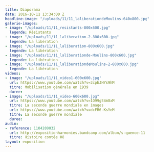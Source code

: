 ```yaml
---
title: Diaporama
date: 2016-10-11 13:34:00 Z
headline-image: "/uploads/11/11_laliberationdeMoulins-640x800.jpg"
galerie-images:
- image: "/uploads/11/11_resistants-800x600.jpg"
  legende: Résistants
- image: "/uploads/11/11_laliberation-2-800x600.jpg"
  legende: La libération
- image: "/uploads/11/11_laliberation-800x600.jpg"
  legende: La libération
- image: "/uploads/11/11_laliberationde-Moulins-800x600.jpg"
  legende: La libération
- image: "/uploads/11/11_laliberationdeMoulins-2-800x600.jpg"
  legende: La libération
videos:
- image: "/uploads/11/11_video1-600x600.jpg"
  url: https://www.youtube.com/watch?v=3cpEJHYs9hM
  titre: Mobilisation générale en 1939
  duree:
- image: "/uploads/11/11_video-600x600.jpg"
  url: https://www.youtube.com/watch?v=1O99gE4m8xM
  titre: La seconde guerre mondiale en images
  url: https://www.youtube.com/watch?v=dcFR6-KsYeM
  titre: La seconde guerre mondiale
  duree:
audio:
- reference: 1104209032
  url: http://expositionharmonies.bandcamp.com/album/s-quence-11
  titre: Histoire contée 08
layout: exposition
---
```

